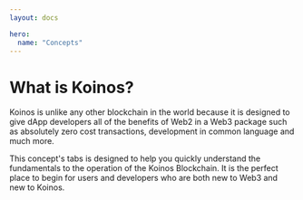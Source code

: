 ```yaml
---
layout: docs

hero:
  name: "Concepts"
---
```


# What is Koinos?

Koinos is unlike any other blockchain in the world because it is designed to give dApp developers all of the benefits of Web2 in a Web3 package such as absolutely zero cost transactions, development in common language and much more.

This concept's tabs is designed to help you quickly understand the fundamentals to the operation of the Koinos Blockchain. It is the perfect place to begin for users and developers who are both new to Web3 and new to Koinos.
